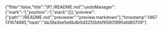 {"filter":false,"title":"[P] /README.md","undoManager":{"mark":-1,"position":-1,"stack":[]},"preview":{"path":"/README.md","previewer":"preview.markdown"},"timestamp":1467131674885,"hash":"da39a3ee5e6b4b0d3255bfef95601890afd80709"}